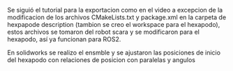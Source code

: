 Se siguió el tutorial para la exportacion como en el video a excepcion de la modificacion de los archivos CMakeLists.txt  y package.xml en la carpeta de hexpapode description (tambion se creo el workspace para el hexapodo), estos archivos se tomaron del robot scara y se modificaron para el hexapodo, así ya funcionan para ROS2.

En solidworks se realizo el ensmble y se ajustaron las posiciones de inicio del hexapodo con relaciones de posicion con paralelas y angulos
